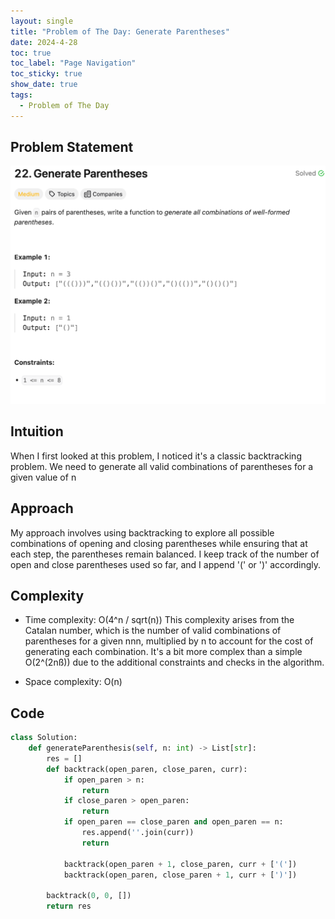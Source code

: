 ```yaml
---
layout: single
title: "Problem of The Day: Generate Parentheses"
date: 2024-4-28
toc: true
toc_label: "Page Navigation"
toc_sticky: true
show_date: true
tags:
  - Problem of The Day
---
```


## Problem Statement

![problem22](/assets/images/2024-04-28_12-54-33-problem-22.png)

## Intuition

When I first looked at this problem, I noticed it's a classic backtracking problem. We need to generate all valid combinations of parentheses for a given value of n

## Approach

My approach involves using backtracking to explore all possible combinations of opening and closing parentheses while ensuring that at each step, the parentheses remain balanced. I keep track of the number of open and close parentheses used so far, and I append '(' or ')' accordingly.

## Complexity

- Time complexity:
  O(4^n / sqrt(n)) This complexity arises from the Catalan number, which is the number of valid combinations of parentheses for a given nnn, multiplied by n to account for the cost of generating each combination. It's a bit more complex than a simple O(2^(2nß)) due to the additional constraints and checks in the algorithm.

- Space complexity:
  O(n)

## Code

```python
class Solution:
    def generateParenthesis(self, n: int) -> List[str]:
        res = []
        def backtrack(open_paren, close_paren, curr):
            if open_paren > n:
                return
            if close_paren > open_paren:
                return
            if open_paren == close_paren and open_paren == n:
                res.append(''.join(curr))
                return

            backtrack(open_paren + 1, close_paren, curr + ['('])
            backtrack(open_paren, close_paren + 1, curr + [')'])

        backtrack(0, 0, [])
        return res
```
